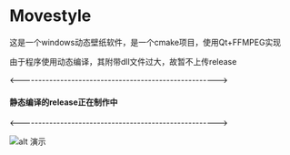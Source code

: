 # Movestyle

<p>这是一个windows动态壁纸软件，是一个cmake项目，使用Qt+FFMPEG实现</p>

由于程序使用动态编译，其附带dll文件过大，故暂不上传release</p>
<p><------------------------------------------------------></p>

  <h4>静态编译的release正在制作中</h4>

<p><------------------------------------------------------></p>








![alt 演示](https://github.com/zww520/Movestyle/blob/master/%E6%BC%94%E7%A4%BA.gif)
